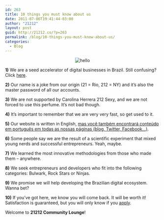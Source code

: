 ```yaml
---
id: 263
title: 10 things you must know about us
date: 2011-07-06T19:41:44-03:00
author: "21212"
layout: post
guid: http://21212.co/?p=263
permalink: /blog/10-things-you-must-know-about-us/
categories:
  - Blog
---
```

<p style="text-align: center">
  <img class="aligncenter size-full wp-image-274" src="{{ site.url }}/assets/wp-content/uploads/2011/07/hello1.png" alt="hello" srcset="{{ site.url }}/assets/wp-content/uploads/2011/07/hello1.png 350w, {{ site.url }}/assets/wp-content/uploads/2011/07/hello1-300x265.png 300w" sizes="(max-width: 350px) 100vw, 350px" />
</p>

**1)** We are a seed accelerator of digital businesses in Brazil. Still confusing? Click <a title="About" href="http://local.21212.com/about/" target="_blank">here</a>.

**2)** Our name is a joke from our origin (21 = Rio, 212 = NY) and it&#8217;s also the master password of all our accounts.

**3)** We are not supported by Carolina Herrera 212 Sexy, and we are not forced to use this perfume. It&#8217;s not bad though.

**4)** It&#8217;s important to remember that we are very very fast, so get used to it.<!--more ..on the edge of your seat? Click here to read more!-->



**5)** Our website is written in English, <a title=":)" href="http://goo.gl/eQ1ZB" target="_blank">mas você também encontrará conteúdo em português em todas as nossas páginas (blog, Twitter, Facebook&#8230;)</a>.

**6)** Some people say we are the result of a scientific experiment that mixed young nerds and successful entrepreneurs. Yeah, maybe.

**7)** We learned the most innovative methodologies from those who made them &#8211; anywhere.

**8)** We seek entrepreneurs and developers who fit into the following categories: Bulwark, Rock Stars or Ninjas.

**9)** We promise we will help developing the Brazilian digital ecosystem. Wanna bet?

**10)** If you&#8217;ve got here, we know you will come back. It will be worth it! Satisfaction is guaranteed, but you will only know if you <a title="Apply" href="http://local.21212.com/apply/" target="_blank">apply</a>.

Welcome to **21212 Community Lounge**!